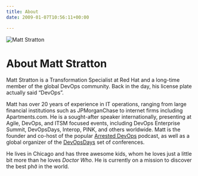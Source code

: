 ```yaml
---
title: About
date: 2009-01-07T10:56:11+00:00

---
```

<img class="alignright" alt="Matt Stratton" src="https://on.notist.cloud/headshots/hs-mattstratton-large-c29b704b9ab97e0e.png" />

# About Matt Stratton

Matt Stratton is a Transformation Specialist at Red Hat and a long-time member of the global DevOps community. Back in the day, his license plate actually said “DevOps”.

Matt has over 20 years of experience in IT operations, ranging from large financial institutions such as JPMorganChase to internet firms including Apartments.com. He is a sought-after speaker internationally, presenting at Agile, DevOps, and ITSM focused events, including DevOps Enterprise Summit, DevOpsDays, Interop, PINK, and others worldwide. Matt is the founder and co-host of the popular [Arrested DevOps](https://www.arresteddevops.com) podcast, as well as a global organizer of the [DevOpsDays](https://www.devopsdays.org) set of conferences.

He lives in Chicago and has three awesome kids, whom he loves just a little bit more than he loves *Doctor Who*. He is currently on a mission to discover the best phở in the world.
